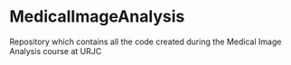 # MedicalImageAnalysis
Repository which contains all the code created during the Medical Image Analysis course at URJC
